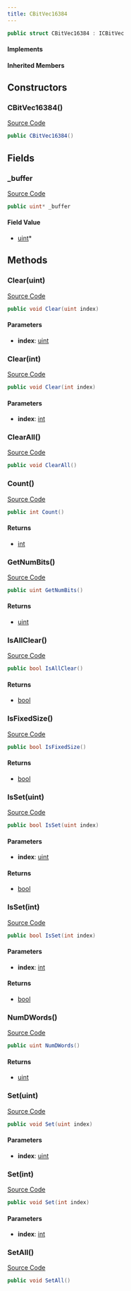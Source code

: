 ```yaml
---
title: CBitVec16384
---
```


```csharp
public struct CBitVec16384 : ICBitVec
```

#### Implements

#### Inherited Members

## Constructors

### CBitVec16384()

[Source Code](https://github.com/swiftly-solution/swiftlys2/blob/beta/managed/src/SwiftlyS2.Shared/Natives/Structs/CBitVec.cs#L193)

```csharp
public CBitVec16384()
```

## Fields

### _buffer

[Source Code](https://github.com/swiftly-solution/swiftlys2/blob/beta/managed/src/SwiftlyS2.Shared/Natives/Structs/CBitVec.cs#L191)

```csharp
public uint* _buffer
```

#### Field Value

- [uint](https://learn.microsoft.com/dotnet/api/system.uint32)*

## Methods

### Clear(uint)

[Source Code](https://github.com/swiftly-solution/swiftlys2/blob/beta/managed/src/SwiftlyS2.Shared/Natives/Structs/CBitVec.cs#L234)

```csharp
public void Clear(uint index)
```

#### Parameters

- **index**: [uint](https://learn.microsoft.com/dotnet/api/system.uint32)

### Clear(int)

[Source Code](https://github.com/swiftly-solution/swiftlys2/blob/beta/managed/src/SwiftlyS2.Shared/Natives/Structs/CBitVec.cs#L242)

```csharp
public void Clear(int index)
```

#### Parameters

- **index**: [int](https://learn.microsoft.com/dotnet/api/system.int32)

### ClearAll()

[Source Code](https://github.com/swiftly-solution/swiftlys2/blob/beta/managed/src/SwiftlyS2.Shared/Natives/Structs/CBitVec.cs#L202)

```csharp
public void ClearAll()
```

### Count()

[Source Code](https://github.com/swiftly-solution/swiftlys2/blob/beta/managed/src/SwiftlyS2.Shared/Natives/Structs/CBitVec.cs#L266)

```csharp
public int Count()
```

#### Returns

- [int](https://learn.microsoft.com/dotnet/api/system.int32)

### GetNumBits()

[Source Code](https://github.com/swiftly-solution/swiftlys2/blob/beta/managed/src/SwiftlyS2.Shared/Natives/Structs/CBitVec.cs#L200)

```csharp
public uint GetNumBits()
```

#### Returns

- [uint](https://learn.microsoft.com/dotnet/api/system.uint32)

### IsAllClear()

[Source Code](https://github.com/swiftly-solution/swiftlys2/blob/beta/managed/src/SwiftlyS2.Shared/Natives/Structs/CBitVec.cs#L274)

```csharp
public bool IsAllClear()
```

#### Returns

- [bool](https://learn.microsoft.com/dotnet/api/system.boolean)

### IsFixedSize()

[Source Code](https://github.com/swiftly-solution/swiftlys2/blob/beta/managed/src/SwiftlyS2.Shared/Natives/Structs/CBitVec.cs#L198)

```csharp
public bool IsFixedSize()
```

#### Returns

- [bool](https://learn.microsoft.com/dotnet/api/system.boolean)

### IsSet(uint)

[Source Code](https://github.com/swiftly-solution/swiftlys2/blob/beta/managed/src/SwiftlyS2.Shared/Natives/Structs/CBitVec.cs#L250)

```csharp
public bool IsSet(uint index)
```

#### Parameters

- **index**: [uint](https://learn.microsoft.com/dotnet/api/system.uint32)

#### Returns

- [bool](https://learn.microsoft.com/dotnet/api/system.boolean)

### IsSet(int)

[Source Code](https://github.com/swiftly-solution/swiftlys2/blob/beta/managed/src/SwiftlyS2.Shared/Natives/Structs/CBitVec.cs#L258)

```csharp
public bool IsSet(int index)
```

#### Parameters

- **index**: [int](https://learn.microsoft.com/dotnet/api/system.int32)

#### Returns

- [bool](https://learn.microsoft.com/dotnet/api/system.boolean)

### NumDWords()

[Source Code](https://github.com/swiftly-solution/swiftlys2/blob/beta/managed/src/SwiftlyS2.Shared/Natives/Structs/CBitVec.cs#L199)

```csharp
public uint NumDWords()
```

#### Returns

- [uint](https://learn.microsoft.com/dotnet/api/system.uint32)

### Set(uint)

[Source Code](https://github.com/swiftly-solution/swiftlys2/blob/beta/managed/src/SwiftlyS2.Shared/Natives/Structs/CBitVec.cs#L218)

```csharp
public void Set(uint index)
```

#### Parameters

- **index**: [uint](https://learn.microsoft.com/dotnet/api/system.uint32)

### Set(int)

[Source Code](https://github.com/swiftly-solution/swiftlys2/blob/beta/managed/src/SwiftlyS2.Shared/Natives/Structs/CBitVec.cs#L226)

```csharp
public void Set(int index)
```

#### Parameters

- **index**: [int](https://learn.microsoft.com/dotnet/api/system.int32)

### SetAll()

[Source Code](https://github.com/swiftly-solution/swiftlys2/blob/beta/managed/src/SwiftlyS2.Shared/Natives/Structs/CBitVec.cs#L210)

```csharp
public void SetAll()
```

